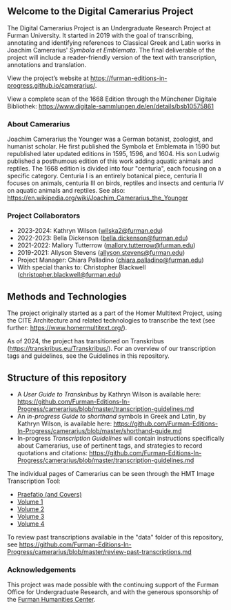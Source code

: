## Welcome to the Digital Camerarius Project

The Digital Camerarius Project is an Undergraduate Research Project at Furman University. It started in 2019 with the goal of transcribing, annotating and identifying references to Classical Greek and Latin works in Joachim Camerarius' <i>Symbola et Emblemata</i>. The final deliverable of the project will include a reader-friendly version of the text with transcription, annotations and translation. 

View the project’s website at <https://furman-editions-in-progress.github.io/camerarius/>.

View a complete scan of the 1668 Edition through the Münchener Digitale Bibliothek: https://www.digitale-sammlungen.de/en/details/bsb10575861

### About Camerarius

Joachim Camerarius the Younger was a German botanist, zoologist, and humanist scholar. He first published the Symbola et Emblemata in 1590 but republished later updated editions in 1595, 1596, and 1604. His son Ludwig published a posthumous edition of this work adding aquatic animals and reptiles. The 1668 edition is divided into four "centuria", each focusing on a specific category. Centuria I is an entirely botanical piece, centuria II focuses on animals, centuria III on birds, reptiles and insects and centuria IV on aquatic animals and reptiles. 
See also: https://en.wikipedia.org/wiki/Joachim_Camerarius_the_Younger

### Project Collaborators

- 2023-2024: Kathryn Wilson (wilska2@furman.edu) 
- 2022-2023: Bella Dickenson (bella.dickenson@furman.edu)
- 2021-2022: Mallory Tutterrow (mallory.tutterrow@furman.edu)
- 2019-2021: Allyson Stevens (allyson.stevens@furman.edu)
- Project Manager: Chiara Palladino (chiara.palladino@furman.edu)
- With special thanks to: Christopher Blackwell (christopher.blackwell@furman.edu)

## Methods and Technologies 

The project originally started as a part of the Homer Multitext Project, using the CITE Architecture and related technologies to transcribe the text (see further: https://www.homermultitext.org/). 

As of 2024, the project has transitioned on Transkribus (https://transkribus.eu/Transkribus/). For an overview of our transcription tags and guidelines, see the Guidelines in this repository. 

## Structure of this repository

* A *User Guide to Transkribus* by Kathryn Wilson is available here: https://github.com/Furman-Editions-In-Progress/camerarius/blob/master/transcription-guidelines.md
* An *in-progress Guide to shorthand* symbols in Greek and Latin, by Kathryn Wilson, is available here: https://github.com/Furman-Editions-In-Progress/camerarius/blob/master/shorthand-guide.md 
* In-progress *Transcription Guidelines* will contain instructions specifically about Camerarius, use of pertinent tags, and strategies to record quotations and citations: https://github.com/Furman-Editions-In-Progress/camerarius/blob/master/transcription-guidelines.md 


The individual pages of Camerarius can be seen through the HMT Image Transcription Tool: 
- [Praefatio (and Covers)](praef_thumbs.md)
- [Volume 1](vol1_thumbs.md)
- [Volume 2](vol2_thumbs.md)
- [Volume 3](vol3_thumbs.md)
- [Volume 4](vol4_thumbs.md)  

To review past transcriptions available in the "data" folder of this repository, see https://github.com/Furman-Editions-In-Progress/camerarius/blob/master/review-past-transcriptions.md 

### Acknowledgements

This project was made possible with the continuing support of the Furman Office for Undergraduate Research, and with the generous sponsorship of the [Furman Humanities Center](https://www.furman.edu/humanities-center/). 

